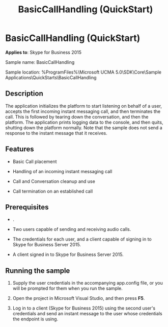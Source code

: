 ﻿---
title: BasicCallHandling (QuickStart)
TOCTitle: BasicCallHandling (QuickStart)
ms:assetid: c989d841-a7e8-4896-8dd0-479ac75bd571
ms:mtpsurl: https://msdn.microsoft.com/en-us/library/Dn466144(v=office.16)
ms:contentKeyID: 65240084
ms.date: 07/27/2015
mtps_version: v=office.16
---

# BasicCallHandling (QuickStart)


**Applies to**: Skype for Business 2015



Sample name: BasicCallHandling

Sample location: %ProgramFiles%\\Microsoft UCMA 5.0\\SDK\\Core\\Sample Applications\\QuickStarts\\BasicCallHandling

## Description

The application initializes the platform to start listening on behalf of a user, accepts the first incoming instant messaging call, and then terminates the call. This is followed by tearing down the conversation, and then the platform. The application prints logging data to the console, and then quits, shutting down the platform normally. Note that the sample does not send a response to the instant message that it receives.

## Features

  - Basic Call placement

  - Handling of an incoming instant messaging call

  - Call and Conversation cleanup and use

  - Call termination on an established call

## Prerequisites

  - .

  - Two users capable of sending and receiving audio calls.

  - The credentials for each user, and a client capable of signing in to Skype for Business Server 2015.

  - A client signed in to Skype for Business Server 2015.

## Running the sample

1.  Supply the user credentials in the accompanying app.config file, or you will be prompted for them when you run the sample.

2.  Open the project in Microsoft Visual Studio, and then press **F5**.

3.  Log in to a client (Skype for Business 2015) using the second user's credentials and send an instant message to the user whose credentials the endpoint is using.

